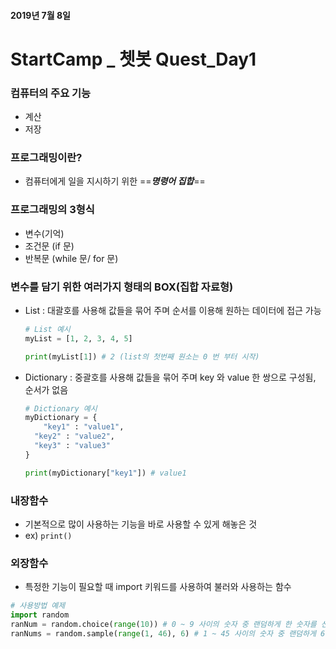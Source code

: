 #### 2019년 7월 8일

# StartCamp _ 쳇봇 Quest_Day1

### 컴퓨터의 주요 기능

- 계산
- 저장



### 프로그래밍이란?

- 컴퓨터에게 일을 지시하기 위한 ==___명령어 집합___==




### 프로그래밍의 3형식

- 변수(기억)
- 조건문 (if 문)
- 반복문 (while 문/ for 문)



### 변수를 담기 위한 여러가지 형태의 BOX(집합 자료형)

- List :  대괄호를 사용해 값들을 묶어 주며 순서를 이용해 원하는 데이터에 접근 가능
   ```python
  # List 예시
  myList = [1, 2, 3, 4, 5]
  
  print(myList[1]) # 2 (list의 첫번째 원소는 0 번 부터 시작)
  ```

- Dictionary : 중괄호를 사용해 값들을 묶어 주며 key 와 value  한 쌍으로 구성됨, 순서가 없음

  ```python
  # Dictionary 예시
  myDictionary = {
      "key1" : "value1",
  	"key2" : "value2",
  	"key3" : "value3"
  }
  
  print(myDictionary["key1"]) # value1
  ```




### 내장함수
 - 기본적으로 많이 사용하는 기능을 바로 사용할 수 있게 해놓은 것
 - ex) `print()`



### 외장함수
- 특정한 기능이 필요할 때  import 키워드를 사용하여 불러와 사용하는 함수
 ```python
# 사용방법 예제
import random
ranNum = random.choice(range(10)) # 0 ~ 9 사이의 숫자 중 랜덤하게 한 숫자를 선택
ranNums = random.sample(range(1, 46), 6) # 1 ~ 45 사이의 숫자 중 랜덤하게 6개의 숫자 선택
 ```